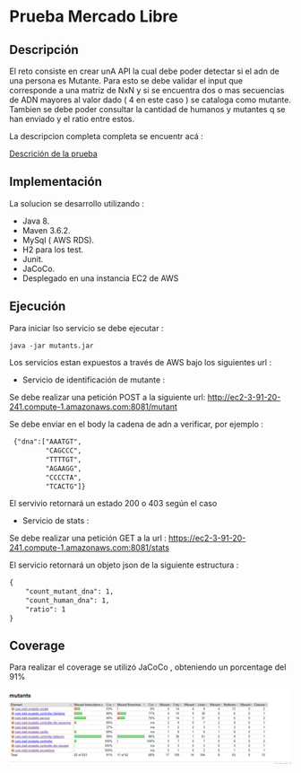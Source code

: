 # Prueba Mercado Libre

## Descripción
El reto consiste en crear unA API la cual debe poder detectar si el adn de una persona es Mutante.
Para esto se debe validar  el input que corresponde a una matriz de NxN  y si se encuentra dos o mas secuencias de ADN mayores al valor dado ( 4 en este caso )  se cataloga como mutante.
Tambien se debe poder consultar la cantidad de humanos y mutantes q se han enviado y el ratio entre estos.

La descripcion completa completa se encuentr acá :

[Descrición de la prueba](src/main/resources/Examen%20Mercadolibre%20%20-%20Mutantes.pdf)

## Implementación

La solucion se desarrollo  utilizando :
- Java 8.
- Maven 3.6.2.
- MySql ( AWS RDS).
- H2 para los test.
- Junit.
- JaCoCo.
- Desplegado en una instancia EC2 de AWS


## Ejecución

Para iniciar lso servicio se debe ejecutar :
```
java -jar mutants.jar
```
Los servicios estan expuestos a través de AWS bajo los siguientes url :

- Servicio de identificación de mutante  :

Se debe realizar una petición POST a la siguiente url:
http://ec2-3-91-20-241.compute-1.amazonaws.com:8081/mutant

Se debe enviar en el body la cadena de adn a verificar, por ejemplo :
```
 {"dna":["AAATGT",
         "CAGCCC",
         "TTTTGT",
         "AGAAGG",
         "CCCCTA",
         "TCACTG"]}
```
El servivio retornará un estado 200 o 403 según el caso

- Servicio de stats :

Se debe realizar una petición GET a la url :
https://ec2-3-91-20-241.compute-1.amazonaws.com:8081/stats

El servicio retornará un objeto json de la siguiente estructura :
```
{
    "count_mutant_dna": 1,
    "count_human_dna": 1,
    "ratio": 1
}
```
## Coverage

Para realizar el coverage se utilizó JaCoCo , obteniendo un porcentage del 91%

<p align="center"> 
  <img src="src/main/resources/coverage.PNG">
</p>

